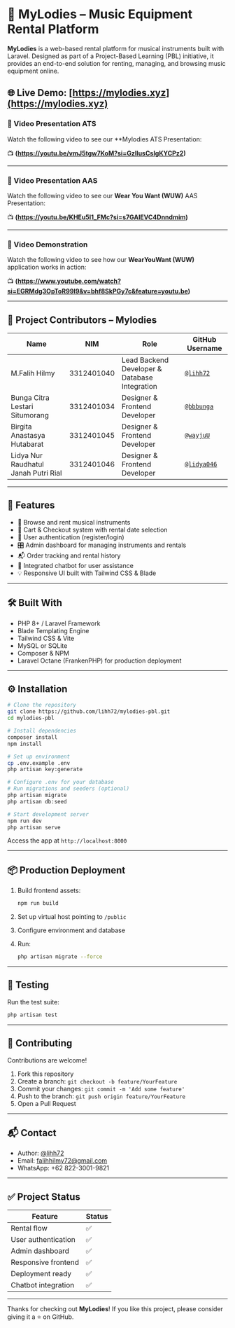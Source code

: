 # 🎵 MyLodies – Music Equipment Rental Platform

**MyLodies** is a web-based rental platform for musical instruments built with Laravel. Designed as part of a Project-Based Learning (PBL) initiative, it provides an end-to-end solution for renting, managing, and browsing music equipment online.

🌐 **Live Demo**: [https://mylodies.xyz](https://mylodies.xyz)
---
### 🎥 Video Presentation ATS

Watch the following video to see our **Mylodies ATS Presentation:

📺 **(https://youtu.be/vmJ5tgw7KoM?si=GzlIusCsIgKYCPz2)**

---

### 🎥 Video Presentation AAS

Watch the following video to see our **Wear You Want (WUW)** AAS Presentation:

📺 **(https://youtu.be/KHEu5I1_FMc?si=s7GAIEVC4Dnndmim)**

---

### 🎥 Video Demonstration

Watch the following video to see how our **WearYouWant (WUW)** application works in action:

📺 **(https://www.youtube.com/watch?si=EGRMdg3OpToR99I9&v=bhf8SkPGy7c&feature=youtu.be)**

---

## 👥 Project Contributors – Mylodies

| Name                      | NIM         | Role                                             | GitHub Username     |
|---------------------------|-------------|--------------------------------------------------|---------------------|
| M.Falih Hilmy             | 3312401040  | Lead Backend Developer & Database Integration    | [`@lihh72`](https://github.com/lihh72)           |
| Bunga Citra Lestari Situmorang             | 3312401034  | Designer & Frontend Developer         | [`@bbbunga`](https://github.com/bbbunga)         |
| Birgita Anastasya Hutabarat    | 3312401045  | Designer & Frontend Developer             | [`@wayjuU`](https://github.com/wayjuU)           |
| Lidya Nur Raudhatul Janah Putri Rial      | 3312401046  | Designer & Frontend Developer  | [`@lidya046`](https://github.com/lidya046)   |

---

## 🚀 Features

- 🛒 Browse and rent musical instruments
- 🧾 Cart & Checkout system with rental date selection
- 🔐 User authentication (register/login)
- 🎛️ Admin dashboard for managing instruments and rentals
- 📬 Order tracking and rental history
- 💬 Integrated chatbot for user assistance
- 💡 Responsive UI built with Tailwind CSS & Blade

---

## 🛠️ Built With

- PHP 8+ / Laravel Framework
- Blade Templating Engine
- Tailwind CSS & Vite
- MySQL or SQLite
- Composer & NPM
- Laravel Octane (FrankenPHP) for production deployment

---

## ⚙️ Installation

```bash
# Clone the repository
git clone https://github.com/lihh72/mylodies-pbl.git
cd mylodies-pbl

# Install dependencies
composer install
npm install

# Set up environment
cp .env.example .env
php artisan key:generate

# Configure .env for your database
# Run migrations and seeders (optional)
php artisan migrate
php artisan db:seed

# Start development server
npm run dev
php artisan serve
```

Access the app at `http://localhost:8000`

---

## 📦 Production Deployment

1. Build frontend assets:
   ```bash
   npm run build
   ```

2. Set up virtual host pointing to `/public`

3. Configure environment and database

4. Run:
   ```bash
   php artisan migrate --force
   ```

---

## 🧪 Testing

Run the test suite:

```bash
php artisan test
```

---

## 🤝 Contributing

Contributions are welcome!

1. Fork this repository
2. Create a branch: `git checkout -b feature/YourFeature`
3. Commit your changes: `git commit -m 'Add some feature'`
4. Push to the branch: `git push origin feature/YourFeature`
5. Open a Pull Request

---

## 📬 Contact

- Author: [@lihh72](https://github.com/lihh72)
- Email: falihhilmy72@gmail.com
- WhatsApp: +62 822-3001-9821

---

## ✅ Project Status

| Feature                  | Status |
|--------------------------|--------|
| Rental flow              | ✅     |
| User authentication      | ✅     |
| Admin dashboard          | ✅     |
| Responsive frontend      | ✅     |
| Deployment ready         | ✅     |
| Chatbot integration      | ✅     |

---

Thanks for checking out **MyLodies**! If you like this project, please consider giving it a ⭐️ on GitHub.
